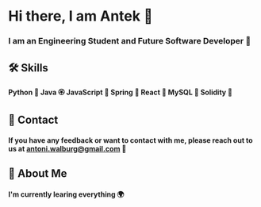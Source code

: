 
# Hi there, I am Antek 👋

### I am an Engineering Student and Future Software Developer 🙌




## 🛠 Skills
#### Python 🐍 Java 🏵 JavaScript 🐥 Spring 🍃 React 🐳 MySQL 🐼 Solidity 🐙


## 📧 Contact

#### If you have any feedback or want to contact with me, please reach out to us at antoni.walburg@gmail.com 📨


## 🚀 About Me
#### I'm currently learing everything 🌍


